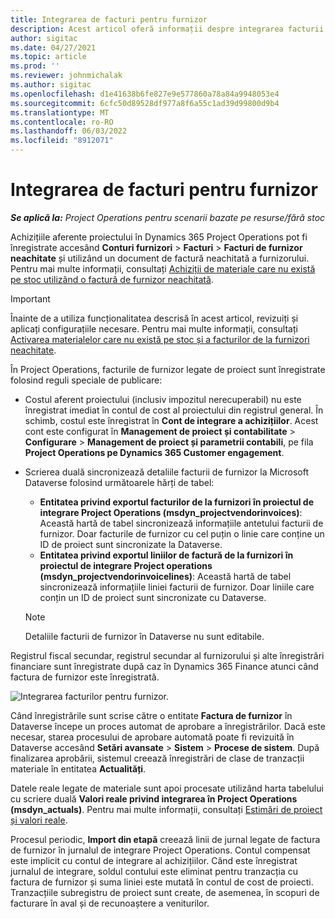 ```yaml
---
title: Integrarea de facturi pentru furnizor
description: Acest articol oferă informații despre integrarea facturii furnizorului în Operațiuni de proiect.
author: sigitac
ms.date: 04/27/2021
ms.topic: article
ms.prod: ''
ms.reviewer: johnmichalak
ms.author: sigitac
ms.openlocfilehash: d1e41638b6fe827e9e577860a78a84a9948053e4
ms.sourcegitcommit: 6cfc50d89528df977a8f6a55c1ad39d99800d9b4
ms.translationtype: MT
ms.contentlocale: ro-RO
ms.lasthandoff: 06/03/2022
ms.locfileid: "8912071"
---
```

# <a name="vendor-invoice-integration"></a>Integrarea de facturi pentru furnizor

_**Se aplică la:** Project Operations pentru scenarii bazate pe resurse/fără stoc_

Achizițiile aferente proiectului în Dynamics 365 Project Operations pot fi înregistrate accesând **Conturi furnizori** > **Facturi** > **Facturi de furnizor neachitate** și utilizând un document de factură neachitată a furnizorului. Pentru mai multe informații, consultați [Achiziții de materiale care nu există pe stoc utilizând o factură de furnizor neachitată](../procurement/pending-vendor-invoices.md).

> [!IMPORTANT]
> Înainte de a utiliza funcționalitatea descrisă în acest articol, revizuiți și aplicați configurațiile necesare. Pentru mai multe informații, consultați [Activarea materialelor care nu există pe stoc și a facturilor de la furnizori neachitate](../procurement/configure-materials-nonstocked.md).

În Project Operations, facturile de furnizor legate de proiect sunt înregistrate folosind reguli speciale de publicare:

- Costul aferent proiectului (inclusiv impozitul nerecuperabil) nu este înregistrat imediat în contul de cost al proiectului din registrul general. În schimb, costul este înregistrat în **Cont de integrare a achizițiilor**. Acest cont este configurat în **Management de proiect și contabilitate** > **Configurare** > **Management de proiect și parametrii contabili**, pe fila **Project Operations pe Dynamics 365 Customer engagement**.
- Scrierea duală sincronizează detaliile facturii de furnizor la Microsoft Dataverse folosind următoarele hărți de tabel:

     - **Entitatea privind exportul facturilor de la furnizori în proiectul de integrare Project Operations (msdyn_projectvendorinvoices)**: Această hartă de tabel sincronizează informațiile antetului facturii de furnizor. Doar facturile de furnizor cu cel puțin o linie care conține un ID de proiect sunt sincronizate la Dataverse.
     - **Entitatea privind exportul liniilor de factură de la furnizori în proiectul de integrare Project operations (msdyn_projectvendorinvoicelines)**: Această hartă de tabel sincronizează informațiile liniei facturii de furnizor. Doar liniile care conțin un ID de proiect sunt sincronizate cu Dataverse.

     > [!NOTE]
     > Detaliile facturii de furnizor în Dataverse nu sunt editabile.

Registrul fiscal secundar, registrul secundar al furnizorului și alte înregistrări financiare sunt înregistrate după caz în Dynamics 365 Finance atunci când factura de furnizor este înregistrată.

![Integrarea facturilor pentru furnizor.](media/DW7VendorInvoice.png)

Când înregistrările sunt scrise către o entitate **Factura de furnizor** în Dataverse începe un proces automat de aprobare a înregistrărilor. Dacă este necesar, starea procesului de aprobare automată poate fi revizuită în Dataverse accesând **Setări avansate** > **Sistem** > **Procese de sistem**. După finalizarea aprobării, sistemul creează înregistrări de clase de tranzacții materiale în entitatea **Actualități**.

Datele reale legate de materiale sunt apoi procesate utilizând harta tabelului cu scriere duală **Valori reale privind integrarea în Project Operations (msdyn_actuals)**. Pentru mai multe informații, consultați [Estimări de proiect și valori reale](resource-dual-write-estimates-actuals.md).

Procesul periodic, **Import din etapă** creează linii de jurnal legate de factura de furnizor în jurnalul de integrare Project Operations. Contul compensat este implicit cu contul de integrare al achizițiilor. Când este înregistrat jurnalul de integrare, soldul contului este eliminat pentru tranzacția cu factura de furnizor și suma liniei este mutată în contul de cost de proiecti. Tranzacțiile subregistru de proiect sunt create, de asemenea, în scopuri de facturare în aval și de recunoaștere a veniturilor.
